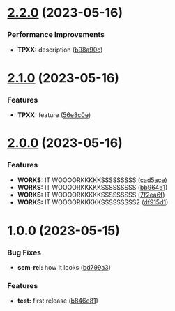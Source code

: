 # [2.2.0](https://github.com/iugabogdan/release-notes-poc/compare/v2.1.0...v2.2.0) (2023-05-16)


### Performance Improvements

* **TPXX:** description ([b98a90c](https://github.com/iugabogdan/release-notes-poc/commit/b98a90cdedef17f486cd8da37a70e36e671b9a9a))

# [2.1.0](https://github.com/iugabogdan/release-notes-poc/compare/v2.0.0...v2.1.0) (2023-05-16)


### Features

* **TPXX:** feature ([56e8c0e](https://github.com/iugabogdan/release-notes-poc/commit/56e8c0e8e4598931e1b26f58d5d8f077eaef8a9e))

# [2.0.0](https://github.com/iugabogdan/release-notes-poc/compare/v1.0.0...v2.0.0) (2023-05-16)


### Features

* **WORKS:** IT WOOOORKKKKKSSSSSSSSS ([cad5ace](https://github.com/iugabogdan/release-notes-poc/commit/cad5ace9d5c4f2402f129cdd969c7deb0a323307))
* **WORKS:** IT WOOOORKKKKKSSSSSSSSS ([bb96451](https://github.com/iugabogdan/release-notes-poc/commit/bb96451ab549ebe7f3e0e27ef30302a894d6184f))
* **WORKS:** IT WOOOORKKKKKSSSSSSSSS ([7f2ea6f](https://github.com/iugabogdan/release-notes-poc/commit/7f2ea6f6bf568d64e81ea3304854f480106b61e4))
* **WORKS:** IT WOOOORKKKKKSSSSSSSSS2 ([df915d1](https://github.com/iugabogdan/release-notes-poc/commit/df915d17dfb04b06857c5b8db93bdffcbd66423a))

# 1.0.0 (2023-05-15)


### Bug Fixes

* **sem-rel:** how it looks ([bd799a3](https://github.com/iugabogdan/release-notes-poc/commit/bd799a39bc5d822a8490821b805584786bf8c43e))


### Features

* **test:** first release ([b846e81](https://github.com/iugabogdan/release-notes-poc/commit/b846e81578b7981e5b2f2a8794f6732fa6239006))
